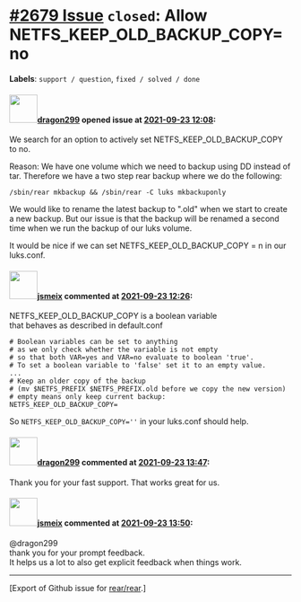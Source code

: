 [\#2679 Issue](https://github.com/rear/rear/issues/2679) `closed`: Allow NETFS\_KEEP\_OLD\_BACKUP\_COPY=no
==========================================================================================================

**Labels**: `support / question`, `fixed / solved / done`

#### <img src="https://avatars.githubusercontent.com/u/2734035?v=4" width="50">[dragon299](https://github.com/dragon299) opened issue at [2021-09-23 12:08](https://github.com/rear/rear/issues/2679):

We search for an option to actively set NETFS\_KEEP\_OLD\_BACKUP\_COPY
to no.

Reason: We have one volume which we need to backup using DD instead of
tar. Therefore we have a two step rear backup where we do the following:

`/sbin/rear mkbackup && /sbin/rear -C luks mkbackuponly`

We would like to rename the latest backup to ".old" when we start to
create a new backup. But our issue is that the backup will be renamed a
second time when we run the backup of our luks volume.

It would be nice if we can set NETFS\_KEEP\_OLD\_BACKUP\_COPY = n in our
luks.conf.

#### <img src="https://avatars.githubusercontent.com/u/1788608?u=925fc54e2ce01551392622446ece427f51e2f0ce&v=4" width="50">[jsmeix](https://github.com/jsmeix) commented at [2021-09-23 12:26](https://github.com/rear/rear/issues/2679#issuecomment-925762263):

NETFS\_KEEP\_OLD\_BACKUP\_COPY is a boolean variable  
that behaves as described in default.conf

    # Boolean variables can be set to anything
    # as we only check whether the variable is not empty
    # so that both VAR=yes and VAR=no evaluate to boolean 'true'.
    # To set a boolean variable to 'false' set it to an empty value.
    ...
    # Keep an older copy of the backup
    # (mv $NETFS_PREFIX $NETFS_PREFIX.old before we copy the new version)
    # empty means only keep current backup:
    NETFS_KEEP_OLD_BACKUP_COPY=

So `NETFS_KEEP_OLD_BACKUP_COPY=''` in your luks.conf should help.

#### <img src="https://avatars.githubusercontent.com/u/2734035?v=4" width="50">[dragon299](https://github.com/dragon299) commented at [2021-09-23 13:47](https://github.com/rear/rear/issues/2679#issuecomment-925832450):

Thank you for your fast support. That works great for us.

#### <img src="https://avatars.githubusercontent.com/u/1788608?u=925fc54e2ce01551392622446ece427f51e2f0ce&v=4" width="50">[jsmeix](https://github.com/jsmeix) commented at [2021-09-23 13:50](https://github.com/rear/rear/issues/2679#issuecomment-925835201):

@dragon299  
thank you for your prompt feedback.  
It helps us a lot to also get explicit feedback when things work.

------------------------------------------------------------------------

\[Export of Github issue for
[rear/rear](https://github.com/rear/rear).\]

